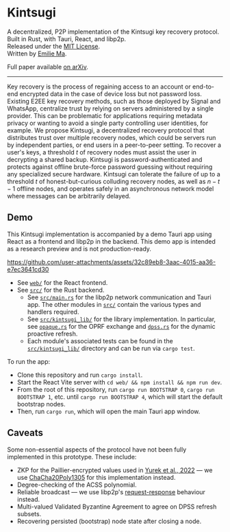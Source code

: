 # Kintsugi

A decentralized, P2P implementation of the Kintsugi key recovery protocol.  
Built in Rust, with Tauri, React, and libp2p.  
Released under the [MIT License](./LICENSE).  
Written by [Emilie Ma](https://kewbi.sh).

Full paper available [on arXiv](https://arxiv.org/abs/2507.21122).

---

Key recovery is the process of regaining access to an account or end-to-end encrypted data in the case of device loss but not password loss. Existing E2EE key recovery methods, such as those deployed by Signal and WhatsApp, centralize trust by relying on servers administered by a single provider. This can be problematic for applications requiring metadata privacy or wanting to avoid a single party controlling user identities, for example. We propose Kintsugi, a decentralized recovery protocol that distributes trust over multiple recovery nodes, which could be servers run by independent parties, or end users in a peer-to-peer setting. To recover a user's keys, a threshold $t$ of recovery nodes must assist the user in decrypting a shared backup. Kintsugi is password-authenticated and protects against offline brute-force password guessing without requiring any specialized secure hardware. Kintsugi can tolerate the failure of up to a threshold $t$ of honest-but-curious colluding recovery nodes, as well as $n - t - 1$ offline nodes, and operates safely in an asynchronous network model where messages can be arbitrarily delayed.

## Demo

This Kintsugi implementation is accompanied by a demo Tauri app using React as a frontend and libp2p in the backend. This demo app is intended as a research preview and is not production-ready.

https://github.com/user-attachments/assets/32c89eb8-3aac-4015-aa36-e7ec3641cd30

- See [`web/`](./web) for the React frontend.
- See [`src/`](./src) for the Rust backend.
  - See [`src/main.rs`](./src/main.rs) for the libp2p network communication and Tauri app. The other modules in [`src/`](./src/) contain the various types and handlers required.
  - See [`src/kintsugi_lib/`](./src/kintsugi_lib/) for the library implementation. In particular, see [`opaque.rs`](./src/kintsugi_lib/opaque.rs) for the OPRF exchange and [`dpss.rs`](./src/kintsugi_lib/dpss.rs) for the dynamic proactive refresh.
  - Each module's associated tests can be found in the [`src/kintsugi_lib/`](./src/kintsugi_lib/) directory and can be run via `cargo test`.

To run the app:

- Clone this repository and run `cargo install`.
- Start the React Vite server with `cd web/ && npm install && npm run dev`.
- From the root of this repository, run `cargo run BOOTSTRAP 0`, `cargo run BOOTSTRAP 1`, etc. until `cargo run BOOTSTRAP 4`, which will start the default bootstrap nodes.
- Then, run `cargo run`, which will open the main Tauri app window.

## Caveats

Some non-essential aspects of the protocol have not been fully implemented in this prototype. These include:

- ZKP for the Paillier-encrypted values used in [Yurek et al., 2022](https://eprint.iacr.org/2022/971.pdf) — we use [ChaCha20Poly1305](https://docs.rs/chacha20poly1305/latest/chacha20poly1305/index.html) for this implementation instead.
- Degree-checking of the ACSS polynomial.
- Reliable broadcast — we use libp2p's [request-response](https://docs.rs/libp2p-request-response/latest/libp2p_request_response/) behaviour instead.
- Multi-valued Validated Byzantine Agreement to agree on DPSS refresh subsets.
- Recovering persisted (bootstrap) node state after closing a node.
